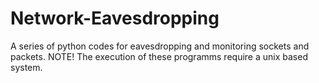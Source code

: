 # Network-Eavesdropping
A series of python codes for eavesdropping and monitoring sockets and packets.
NOTE! The execution of these programms require a unix based system.
